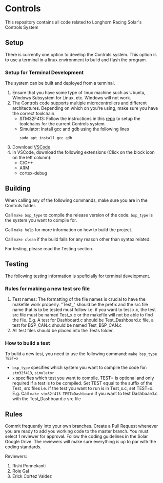 # Controls
This repository contains all code related to Longhorn Racing Solar's Controls System

## Setup
There is currently one option to develop the Controls system. This option is to use a terminal in a linux environment to build and flash the program.

### Setup for Terminal Development
The system can be built and deployed from a terminal.
1. Ensure that you have some type of linux machine such as Ubuntu, Windows Subsystem for Linux, etc. Windows will not work.
2. The Controls code supports multiple microcontrollers and different architectures. Depending on which on you're using, make sure you have the correct toolchain.
    - STM32F413: Follow the instructions in this [repo](https://github.com/SijWoo/ARM-Toolchain-Setup) to setup the toolchains for the current Controls system.
    - Simulator: Install gcc and gdb using the following lines
        ```
        sudo apt install gcc gdb
        ```
3. Download [VSCode](https://code.visualstudio.com/)
4. In VSCode, download the following extensions (Click on the block icon on the left column):
    - C/C++
    - ARM
    - cortex-debug

## Building
When calling any of the following commands, make sure you are in the Controls folder.

Call ```make bsp_type``` to compile the release version of the code. ```bsp_type``` is the system you want to compile for.

Call ```make help``` for more information on how to build the project.

Call ```make clean``` if the build fails for any reason other than syntax related.

For testing, please read the Testing section.

## Testing
The following testing information is speficially for terminal development.

### Rules for making a new test src file
1. Test names: The formatting of the file names is crucial to have the makefile work properly. "Test_" should be the prefix and the src file name that is to be tested must follow i.e. if you want to test x.c, the test src file must be named Test_x.c or the makefile will not be able to find the file.
    E.g. A test for Dashboard.c should be Test_Dashboard.c file, a test for BSP_CAN.c should be named Test_BSP_CAN.c
2. All test files should be placed into the Tests folder.

### How to build a test
To build a new test, you need to use the following command:
```make bsp_type TEST=x```

- ```bsp_type``` specifies which system you want to compile the code for: ```stm32f413```, ```simulator```
- ```x``` specifies which test you want to compile. TEST= is optional and only required if a test is to be compiled. Set TEST equal to the suffix of the Test_ src files i.e. if the test you want to run is in Test_x.c, set TEST=x.
    E.g. Call ```make stm32f413 TEST=Dashboard``` if you want to test Dashboard.c with the Test_Dashboard.c src file

## Rules
Commit frequently into your own branches. Create a Pull Request whenever you are ready to add you working code to the master branch. You must select 1 reviewer for approval. Follow the coding guidelines in the Solar Google Drive. The reviewers will make sure everything is up to par with the coding standards.

Reviewers:
1. Rishi Ponnekanti
2. Roie Gal
3. Erick Cortez Valdez
